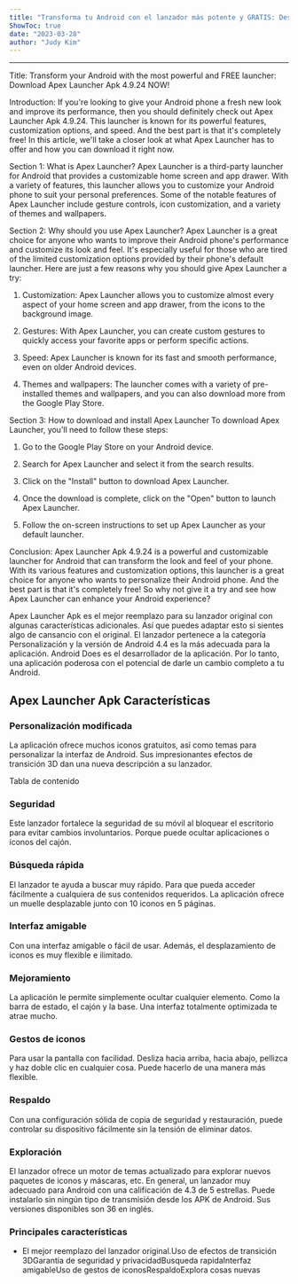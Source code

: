 ```yaml
---
title: "Transforma tu Android con el lanzador más potente y GRATIS: Descarga Apex Launcher Apk 4.9.24 AHORA!"
ShowToc: true 
date: "2023-03-28"
author: "Judy Kim"
---
```

*****
Title: Transform your Android with the most powerful and FREE launcher: Download Apex Launcher Apk 4.9.24 NOW!

Introduction:
If you're looking to give your Android phone a fresh new look and improve its performance, then you should definitely check out Apex Launcher Apk 4.9.24. This launcher is known for its powerful features, customization options, and speed. And the best part is that it's completely free! In this article, we'll take a closer look at what Apex Launcher has to offer and how you can download it right now.

Section 1: What is Apex Launcher?
Apex Launcher is a third-party launcher for Android that provides a customizable home screen and app drawer. With a variety of features, this launcher allows you to customize your Android phone to suit your personal preferences. Some of the notable features of Apex Launcher include gesture controls, icon customization, and a variety of themes and wallpapers.

Section 2: Why should you use Apex Launcher?
Apex Launcher is a great choice for anyone who wants to improve their Android phone's performance and customize its look and feel. It's especially useful for those who are tired of the limited customization options provided by their phone's default launcher. Here are just a few reasons why you should give Apex Launcher a try:

1. Customization: Apex Launcher allows you to customize almost every aspect of your home screen and app drawer, from the icons to the background image.

2. Gestures: With Apex Launcher, you can create custom gestures to quickly access your favorite apps or perform specific actions.

3. Speed: Apex Launcher is known for its fast and smooth performance, even on older Android devices.

4. Themes and wallpapers: The launcher comes with a variety of pre-installed themes and wallpapers, and you can also download more from the Google Play Store.

Section 3: How to download and install Apex Launcher
To download Apex Launcher, you'll need to follow these steps:

1. Go to the Google Play Store on your Android device.

2. Search for Apex Launcher and select it from the search results.

3. Click on the "Install" button to download Apex Launcher.

4. Once the download is complete, click on the "Open" button to launch Apex Launcher.

5. Follow the on-screen instructions to set up Apex Launcher as your default launcher.

Conclusion:
Apex Launcher Apk 4.9.24 is a powerful and customizable launcher for Android that can transform the look and feel of your phone. With its various features and customization options, this launcher is a great choice for anyone who wants to personalize their Android phone. And the best part is that it's completely free! So why not give it a try and see how Apex Launcher can enhance your Android experience?


Apex Launcher Apk es el mejor reemplazo para su lanzador original con algunas características adicionales. Así que puedes adaptar esto si sientes algo de cansancio con el original. El lanzador pertenece a la categoría Personalización y la versión de Android 4.4 es la más adecuada para la aplicación. Android Does es el desarrollador de la aplicación. Por lo tanto, una aplicación poderosa con el potencial de darle un cambio completo a tu Android.
 
## Apex Launcher Apk Características
 
### Personalización modificada
 
La aplicación ofrece muchos iconos gratuitos, así como temas para personalizar la interfaz de Android. Sus impresionantes efectos de transición 3D dan una nueva descripción a su lanzador.
 
Tabla de contenido
 
### Seguridad
 
Este lanzador fortalece la seguridad de su móvil al bloquear el escritorio para evitar cambios involuntarios. Porque puede ocultar aplicaciones o íconos del cajón.
 
### Búsqueda rápida
 
El lanzador te ayuda a buscar muy rápido. Para que pueda acceder fácilmente a cualquiera de sus contenidos requeridos. La aplicación ofrece un muelle desplazable junto con 10 iconos en 5 páginas.
 
### Interfaz amigable
 
Con una interfaz amigable o fácil de usar. Además, el desplazamiento de iconos es muy flexible e ilimitado.
 
### Mejoramiento
 
La aplicación le permite simplemente ocultar cualquier elemento. Como la barra de estado, el cajón y la base. Una interfaz totalmente optimizada te atrae mucho.
 
### Gestos de iconos
 
Para usar la pantalla con facilidad. Desliza hacia arriba, hacia abajo, pellizca y haz doble clic en cualquier cosa. Puede hacerlo de una manera más flexible.
 
### Respaldo
 
Con una configuración sólida de copia de seguridad y restauración, puede controlar su dispositivo fácilmente sin la tensión de eliminar datos.
 
### Exploración
 
El lanzador ofrece un motor de temas actualizado para explorar nuevos paquetes de iconos y máscaras, etc. En general, un lanzador muy adecuado para Android con una calificación de 4.3 de 5 estrellas. Puede instalarlo sin ningún tipo de transmisión desde los APK de Android. Sus versiones disponibles son 36 en inglés.
 
### Principales características
 
- El mejor reemplazo del lanzador original.Uso de efectos de transición 3DGarantía de seguridad y privacidadBusqueda rapidaInterfaz amigableUso de gestos de iconosRespaldoExplora cosas nuevas




